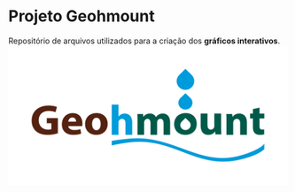 # Projeto Geohmount
 Repositório de arquivos utilizados para a criação dos **gráficos interativos**.
![geohmount-logo](https://github.com/danplevs/geohmount/blob/master/logos-png/GEOHMOUNT-Logo-Cores.png)
